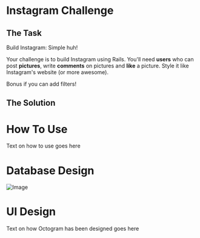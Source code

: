Instagram Challenge
===================

## The Task

Build Instagram: Simple huh!

Your challenge is to build Instagram using Rails. You'll need **users** who can post **pictures**, write **comments** on pictures and **like** a picture. Style it like Instagram's website (or more awesome).

Bonus if you can add filters!

## The Solution

# How To Use

Text on how to use goes here

# Database Design

![Image](http://i.imgur.com/k17AeCi.png)

# UI Design

Text on how Octogram has been designed goes here
